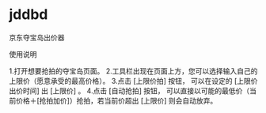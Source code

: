 # jddbd
京东夺宝岛出价器

使用说明

1.打开想要抢拍的夺宝岛页面。
2.工具栏出现在页面上方，您可以选择输入自己的上限价（愿意承受的最高价格）。
3.点击 [上限价拍] 按钮， 可以在设定的 [上限价出价时间] 出 [上限价] 。
4.点击 [自动抢拍] 按钮， 可以直接以可能的最低价（当前价格＋[抢拍加价]）抢拍，若当前价超出 [上限价] 则会自动放弃。